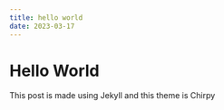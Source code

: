 ```yaml
---
title: hello world
date: 2023-03-17 
---
```


# Hello World

This post is made using Jekyll and this theme is Chirpy